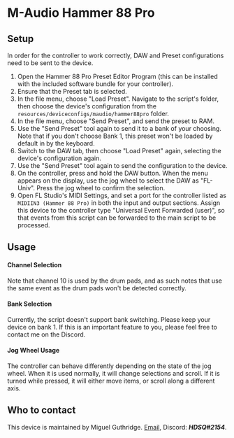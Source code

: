 
# M-Audio Hammer 88 Pro

## Setup

In order for the controller to work correctly, DAW and Preset configurations
need to be sent to the device.

1. Open the Hammer 88 Pro Preset Editor Program (this can be installed with the
   included software bundle for your controller).
2. Ensure that the Preset tab is selected.
3. In the file menu, choose "Load Preset". Navigate to the script's folder, then
   choose the device's configuration from the 
   `resources/deviceconfigs/maudio/hammer88pro` folder.
4. In the file menu, choose "Send Preset", and send the preset to RAM.
5. Use the "Send Preset" tool again to send it to a bank of your choosing.
   Note that if you don't choose Bank 1, this preset won't be loaded by default
   in by the keyboard.
6. Switch to the DAW tab, then choose "Load Preset" again, selecting the 
   device's configuration again.
7. Use the "Send Preset" tool again to send the configuration to the device.
8. On the controller, press and hold the DAW button. When the menu appears on
   the display, use the jog wheel to select the DAW as "FL-Univ". Press the jog
   wheel to confirm the selection.
9. Open FL Studio's MIDI Settings, and set a port for the controller listed as
   `MIDIIN3 (Hammer 88 Pro)` in both the input and output sections. Assign this
   device to the controller type "Universal Event Forwarded (user)", so that
   events from this script can be forwarded to the main script to be processed.

## Usage

#### Channel Selection
Note that channel 10 is used by the drum pads, and as such notes that use the 
same event as the drum pads won't be detected correctly.

#### Bank Selection
Currently, the script doesn't support bank switching. Please keep your device on
bank 1. If this is an important feature to you, please feel free to contact me
on the Discord.

#### Jog Wheel Usage
The controller can behave differently depending on the state of the jog wheel.
When it is used normally, it will change selections and scroll. If it is turned
while pressed, it will either move items, or scroll along a different axis.

## Who to contact
This device is maintained by Miguel Guthridge. [Email](mailto:hdsq@outlook.com),
Discord: ***HDSQ#2154***.
